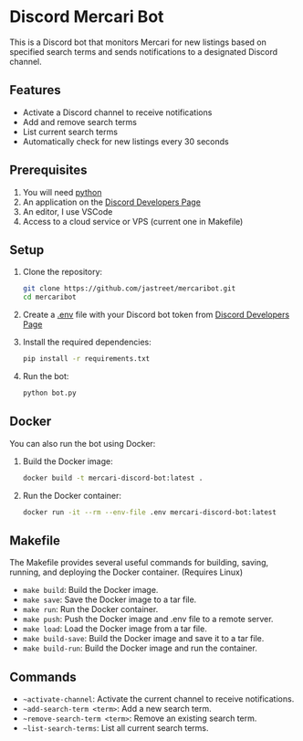 # Discord Mercari Bot

This is a Discord bot that monitors Mercari for new listings based on specified search terms and sends notifications to a designated Discord channel.

## Features

- Activate a Discord channel to receive notifications
- Add and remove search terms
- List current search terms
- Automatically check for new listings every 30 seconds

## Prerequisites
1. You will need [python](https://www.python.org/downloads/)
2. An application on the [Discord Developers Page](https://discord.com/developers/applications)
3. An editor, I use VSCode
4. Access to a cloud service or VPS (current one in Makefile)

## Setup

1. Clone the repository:
    ```sh
    git clone https://github.com/jastreet/mercaribot.git
    cd mercaribot
    ```

2. Create a [.env](https://www.geeksforgeeks.org/how-to-create-and-use-env-files-in-python/) file with your Discord bot token from [Discord Developers Page](https://discord.com/developers/applications)

3. Install the required dependencies:
    ```sh
    pip install -r requirements.txt
    ```

4. Run the bot:
    ```sh
    python bot.py
    ```

## Docker

You can also run the bot using Docker:

1. Build the Docker image:
    ```sh
    docker build -t mercari-discord-bot:latest .
    ```

2. Run the Docker container:
    ```sh
    docker run -it --rm --env-file .env mercari-discord-bot:latest
    ```

## Makefile

The Makefile provides several useful commands for building, saving, running, and deploying the Docker container. (Requires Linux)

- `make build`: Build the Docker image.
- `make save`: Save the Docker image to a tar file.
- `make run`: Run the Docker container.
- `make push`: Push the Docker image and .env file to a remote server.
- `make load`: Load the Docker image from a tar file.
- `make build-save`: Build the Docker image and save it to a tar file.
- `make build-run`: Build the Docker image and run the container.


## Commands

- `~activate-channel`: Activate the current channel to receive notifications.
- `~add-search-term <term>`: Add a new search term.
- `~remove-search-term <term>`: Remove an existing search term.
- `~list-search-terms`: List all current search terms.
